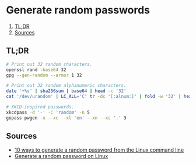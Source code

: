 # Generate random passwords

1. [TL;DR](#tldr)
1. [Sources](#sources)

## TL;DR

```sh
# Print out 32 random characters.
openssl rand -base64 32
gpg --gen-random --armor 1 32

# Print out 32 random alphanumeric characters.
date '+%s' | sha256sum | base64 | head -c '32'
cat '/dev/urandom' | LC_ALL='C' tr -dc '[:alnum:]' | fold -w '32' | head -n '1'

# XKCD-inspired passwords.
xkcdpass -d '-' -C 'random' -n 5
gopass pwgen -x --xc --xl 'en' --xn --xs '.' 3
```

## Sources

- [10 ways to generate a random password from the Linux command line]
- [Generate a random password on Linux]

<!--
  Reference
  ═╬═Time══
  -->

<!-- Others -->
[10 ways to generate a random password from the linux command line]: https://www.howtogeek.com/30184/10-ways-to-generate-a-random-password-from-the-command-line/
[generate a random password on linux]: https://linuxhint.com/generate-random-password-linux/
